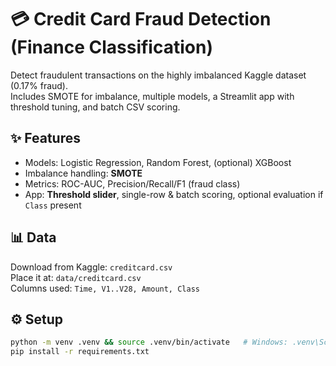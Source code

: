 # 💳 Credit Card Fraud Detection (Finance Classification)

Detect fraudulent transactions on the highly imbalanced Kaggle dataset (0.17% fraud).  
Includes SMOTE for imbalance, multiple models, a Streamlit app with threshold tuning, and batch CSV scoring.

## ✨ Features
- Models: Logistic Regression, Random Forest, (optional) XGBoost
- Imbalance handling: **SMOTE**
- Metrics: ROC-AUC, Precision/Recall/F1 (fraud class)
- App: **Threshold slider**, single-row & batch scoring, optional evaluation if `Class` present

## 📊 Data
Download from Kaggle: `creditcard.csv`  
Place it at: `data/creditcard.csv`  
Columns used: `Time, V1..V28, Amount, Class`

## ⚙️ Setup
```bash
python -m venv .venv && source .venv/bin/activate   # Windows: .venv\Scripts\activate
pip install -r requirements.txt
